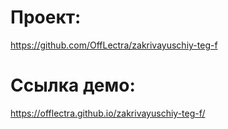 # Проект:

https://github.com/OffLectra/zakrivayuschiy-teg-f

# Ссылка демо: 

https://offlectra.github.io/zakrivayuschiy-teg-f/